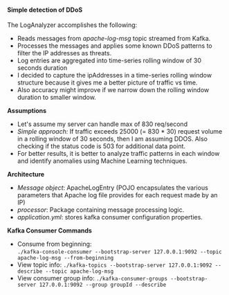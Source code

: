 #### Simple detection of DDoS
The LogAnalyzer accomplishes the following:
* Reads messages from *apache-log-msg* topic streamed from Kafka. 
* Processes the messages and applies some known DDoS patterns to filter the IP addresses as threats.
* Log entries are aggregated into time-series rolling window of 30 seconds duration
* I decided to capture the ipAddresses in a time-series rolling window structure because it gives me a better picture of traffic vs time.
* Also accuracy might improve if we narrow down the rolling window duration to smaller window.

**Assumptions**
* Let's assume my server can handle max of 830 req/second
* *Simple approach:*
  If traffic exceeds 25000 (= 830 * 30) request volume in a rolling window of 30 seconds, then I am assuming DDOS. Also checking if the status code is 503 for additional data point.
* For better results, it is better to analyze traffic patterns in each window and identify anomalies using Machine Learning techniques.

**Architecture**
* *Message object*: ApacheLogEntry (POJO encapsulates the various parameters that Apache log file provides for each request made by an IP) 
* *processor*: Package containing message processing logic.
* *application.yml*: stores kafka consumer configuration properties.  


**Kafka Consumer Commands**
* Consume from beginning:   
 ```./kafka-console-consumer --bootstrap-server 127.0.0.1:9092 --topic apache-log-msg --from-beginning```
* View topic info:
 ```./kafka-topics --bootstrap-server 127.0.0.1:9092 --describe --topic apache-log-msg```
* View consumer group info:
 ```./kafka-consumer-groups --bootstrap-server 127.0.0.1:9092 --group groupId --describe```

